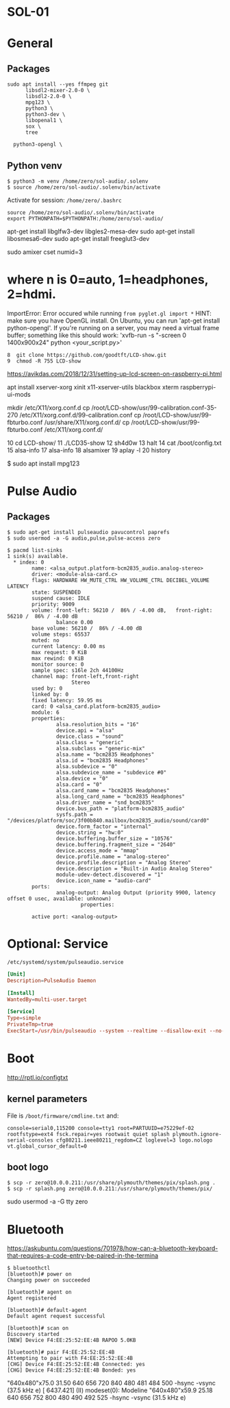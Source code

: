 # SOL-01

# General

## Packages

``` shell
sudo apt install --yes ffmpeg git 
      libsdl2-mixer-2.0-0 \
      libsdl2-2.0-0 \
      mpg123 \
      python3 \
      python3-dev \  
      libopenal1 \
      sox \
      tree
```

      python3-opengl \

## Python venv

``` shell
$ python3 -m venv /home/zero/sol-audio/.solenv
$ source /home/zero/sol-audio/.solenv/bin/activate
```

Activate for session: `/home/zero/.bashrc`

```
source /home/zero/sol-audio/.solenv/bin/activate
export PYTHONPATH=$PYTHONPATH:/home/zero/sol-audio/
```

apt-get install libglfw3-dev libgles2-mesa-dev
sudo apt-get install libosmesa6-dev
sudo apt-get install freeglut3-dev

sudo amixer cset numid=3 <n>
# where n is 0=auto, 1=headphones, 2=hdmi.


ImportError: 
    Error occured while running `from pyglet.gl import *`
    HINT: make sure you have OpenGL install. On Ubuntu, you can run 'apt-get install python-opengl'.
    If you're running on a server, you may need a virtual frame buffer; something like this should work:
    'xvfb-run -s "-screen 0 1400x900x24" python <your_script.py>'

    8  git clone https://github.com/goodtft/LCD-show.git
    9  chmod -R 755 LCD-show

https://avikdas.com/2018/12/31/setting-up-lcd-screen-on-raspberry-pi.html

apt install xserver-xorg
            xinit x11-xserver-utils blackbox xterm raspberrypi-ui-mods

mkdir /etc/X11/xorg.conf.d
cp /root/LCD-show/usr/99-calibration.conf-35-270 /etc/X11/xorg.conf.d/99-calibration.conf
cp /root/LCD-show/usr/99-fbturbo.conf /usr/share/X11/xorg.conf.d/
cp /root/LCD-show/usr/99-fbturbo.conf /etc/X11/xorg.conf.d/


   10  cd LCD-show/
   11  ./LCD35-show
   12  sh4d0w
   13  halt
   14  cat /boot/config.txt
   15  alsa-info 
   17  alsa-info 
   18  alsamixer 
   19  aplay -l
   20  history


$   sudo apt install mpg123


 

# Pulse Audio

## Packages

``` shell
$ sudo apt-get install pulseaudio pavucontrol paprefs
$ sudo usermod -a -G audio,pulse,pulse-access zero
```

``` shell
$ pacmd list-sinks
1 sink(s) available.
  * index: 0
        name: <alsa_output.platform-bcm2835_audio.analog-stereo>
        driver: <module-alsa-card.c>
        flags: HARDWARE HW_MUTE_CTRL HW_VOLUME_CTRL DECIBEL_VOLUME LATENCY 
        state: SUSPENDED
        suspend cause: IDLE
        priority: 9009
        volume: front-left: 56210 /  86% / -4.00 dB,   front-right: 56210 /  86% / -4.00 dB
                balance 0.00
        base volume: 56210 /  86% / -4.00 dB
        volume steps: 65537
        muted: no
        current latency: 0.00 ms
        max request: 0 KiB
        max rewind: 0 KiB
        monitor source: 0
        sample spec: s16le 2ch 44100Hz
        channel map: front-left,front-right
                     Stereo
        used by: 0
        linked by: 0
        fixed latency: 59.95 ms
        card: 0 <alsa_card.platform-bcm2835_audio>
        module: 6
        properties:
                alsa.resolution_bits = "16"
                device.api = "alsa"
                device.class = "sound"
                alsa.class = "generic"
                alsa.subclass = "generic-mix"
                alsa.name = "bcm2835 Headphones"
                alsa.id = "bcm2835 Headphones"
                alsa.subdevice = "0"
                alsa.subdevice_name = "subdevice #0"
                alsa.device = "0"
                alsa.card = "0"
                alsa.card_name = "bcm2835 Headphones"
                alsa.long_card_name = "bcm2835 Headphones"
                alsa.driver_name = "snd_bcm2835"
                device.bus_path = "platform-bcm2835_audio"
                sysfs.path = "/devices/platform/soc/3f00b840.mailbox/bcm2835_audio/sound/card0"
                device.form_factor = "internal"
                device.string = "hw:0"
                device.buffering.buffer_size = "10576"
                device.buffering.fragment_size = "2640"
                device.access_mode = "mmap"
                device.profile.name = "analog-stereo"
                device.profile.description = "Analog Stereo"
                device.description = "Built-in Audio Analog Stereo"
                module-udev-detect.discovered = "1"
                device.icon_name = "audio-card"
        ports:
                analog-output: Analog Output (priority 9900, latency offset 0 usec, available: unknown)
                        properties:
                                
        active port: <analog-output>
```

# Optional: Service

`/etc/systemd/system/pulseaudio.service` 

``` toml
[Unit]
Description=PulseAudio Daemon

[Install]
WantedBy=multi-user.target

[Service]
Type=simple
PrivateTmp=true
ExecStart=/usr/bin/pulseaudio --system --realtime --disallow-exit --no-cpu-limit
```

# Boot

http://rptl.io/configtxt

## kernel parameters
File is `/boot/firmware/cmdline.txt` and:

``` 
console=serial0,115200 console=tty1 root=PARTUUID=e75229ef-02 rootfstype=ext4 fsck.repair=yes rootwait quiet splash plymouth.ignore-serial-consoles cfg80211.ieee80211_regdom=CZ loglevel=3 logo.nologo vt.global_cursor_default=0
```

## boot logo

``` 
$ scp -r zero@10.0.0.211:/usr/share/plymouth/themes/pix/splash.png .
$ scp -r splash.png zero@10.0.0.211:/usr/share/plymouth/themes/pix/
``` 

sudo usermod -a -G tty zero

# Bluetooth

https://askubuntu.com/questions/701978/how-can-a-bluetooth-keyboard-that-requires-a-code-entry-be-paired-in-the-termina

``` shell
$ bluetoothctl
[bluetooth]# power on
Changing power on succeeded

[bluetooth]# agent on
Agent registered

[bluetooth]# default-agent 
Default agent request successful

[bluetooth]# scan on
Discovery started
[NEW] Device F4:EE:25:52:EE:4B RAPOO 5.0KB

[bluetooth]# pair F4:EE:25:52:EE:4B
Attempting to pair with F4:EE:25:52:EE:4B
[CHG] Device F4:EE:25:52:EE:4B Connected: yes
[CHG] Device F4:EE:25:52:EE:4B Bonded: yes
```


 "640x480"x75.0   31.50  640 656 720 840  480 481 484 500 -hsync -vsync (37.5 kHz e)
[  6437.421] (II) modeset(0): Modeline "640x480"x59.9   25.18  640 656 752 800  480 490 492 525 -hsync -vsync (31.5 kHz e)
